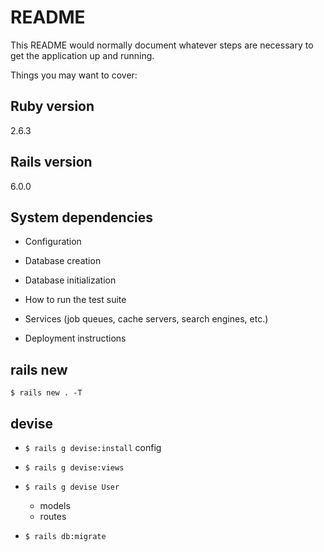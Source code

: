 # README

This README would normally document whatever steps are necessary to get the
application up and running.

Things you may want to cover:

## Ruby version
2.6.3

## Rails version
6.0.0

## System dependencies

* Configuration

* Database creation

* Database initialization

* How to run the test suite

* Services (job queues, cache servers, search engines, etc.)

* Deployment instructions

## rails new
`$ rails new . -T`

## devise
- `$ rails g devise:install`
config
- `$ rails g devise:views`

- `$ rails g devise User`
  - models
  - routes
- `$ rails db:migrate`
